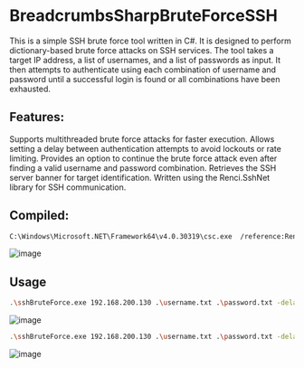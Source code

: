 # BreadcrumbsSharpBruteForceSSH
This is a simple SSH brute force tool written in C#. It is designed to perform dictionary-based brute force attacks on SSH services. The tool takes a target IP address, a list of usernames, and a list of passwords as input. It then attempts to authenticate using each combination of username and password until a successful login is found or all combinations have been exhausted.

## Features:

Supports multithreaded brute force attacks for faster execution.
Allows setting a delay between authentication attempts to avoid lockouts or rate limiting.
Provides an option to continue the brute force attack even after finding a valid username and password combination.
Retrieves the SSH server banner for target identification.
Written using the Renci.SshNet library for SSH communication.

## Compiled:

```sh
C:\Windows\Microsoft.NET\Framework64\v4.0.30319\csc.exe  /reference:Renci.SshNet.dll /out:SharpBruteForceSSH.exe .\SharpBruteForceSSH.cs
```
![image](https://github.com/HernanRodriguez1/SharpBruteForceSSH/assets/66162160/90e4fc5b-cb89-43fb-ab35-912cd9037b3b)


## Usage
```sh
.\sshBruteForce.exe 192.168.200.130 .\username.txt .\password.txt -delay 2 -threads 5  
```
![image](https://github.com/HernanRodriguez1/SharpBruteForceSSH/assets/66162160/501f5f30-9867-45d9-b15a-54e36cb5c854)


```sh
.\sshBruteForce.exe 192.168.200.130 .\username.txt .\password.txt -delay 2 -threads 5  --continue
```
![image](https://github.com/HernanRodriguez1/SharpBruteForceSSH/assets/66162160/5124777d-b02a-49a0-8d5a-0540fb184127)
